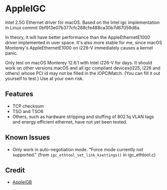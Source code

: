 # AppleIGC

Intel 2.5G Ethernet driver for macOS. Based on the Intel igc implementation in Linux commit 0bf913e07b377cfc288cfe488ca30b7d67059d8a. 

In theory, it will have better performance than the AppleEthernetE1000 driver implemented in user space. It's also more stable for me, since macOS Monterey's AppleEthernetE1000 on i226-V immediately causes a kernel panic.

Only test on macOS Monterey 12.6.1 with Intel i226-V for days. 
It should work on other versions macOS and all igc compliant devices(i225, i226 and others) whose PCI id may not be filled in the IOPCIMatch. (You can fill it out yourself to test.) Use at your own risk.

## Features
- TCP checksum
- TSO and TSO6
- Others, such as hardware stripping and stuffing of 802.1q VLAN tags and energy efficient ethernet, have not yet been tested.

## Known Issues
- Only work in auto-negotiation mode. "Force mode currently not supported." (from `igc_ethtool_set_link_ksettings()` in igc_ethtool.c)

## Credit
- [AppleIGB](https://github.com/Shaneee/AppleIGB)
